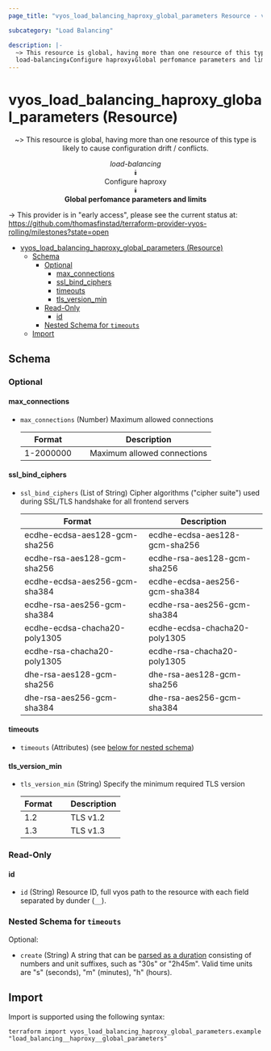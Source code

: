 ```yaml
---
page_title: "vyos_load_balancing_haproxy_global_parameters Resource - vyos"

subcategory: "Load Balancing"

description: |-
  ~> This resource is global, having more than one resource of this type is likely to cause configuration drift / conflicts.
  load-balancing⯯Configure haproxy⯯Global perfomance parameters and limits
---
```


# vyos_load_balancing_haproxy_global_parameters (Resource)
<center>

~> This resource is global, having more than one resource of this type is likely to cause configuration drift / conflicts.

*load-balancing*  
⯯  
Configure haproxy  
⯯  
**Global perfomance parameters and limits**


</center>

-> This provider is in "early access", please see the current status at: https://github.com/thomasfinstad/terraform-provider-vyos-rolling/milestones?state=open

<!--TOC-->

- [vyos_load_balancing_haproxy_global_parameters (Resource)](#vyos_load_balancing_haproxy_global_parameters-resource)
  - [Schema](#schema)
    - [Optional](#optional)
      - [max_connections](#max_connections)
      - [ssl_bind_ciphers](#ssl_bind_ciphers)
      - [timeouts](#timeouts)
      - [tls_version_min](#tls_version_min)
    - [Read-Only](#read-only)
      - [id](#id)
    - [Nested Schema for `timeouts`](#nested-schema-for-timeouts)
  - [Import](#import)

<!--TOC-->

<!-- schema generated by tfplugindocs -->
## Schema

### Optional

#### max_connections
- `max_connections` (Number) Maximum allowed connections

    |  Format     &emsp;|  Description                  |
    |-------------|-------------------------------|
    |  1-2000000  &emsp;|  Maximum allowed connections  |
#### ssl_bind_ciphers
- `ssl_bind_ciphers` (List of String) Cipher algorithms (&#34;cipher suite&#34;) used during SSL/TLS handshake for all frontend servers

    |  Format                         &emsp;|  Description                    |
    |---------------------------------|---------------------------------|
    |  ecdhe-ecdsa-aes128-gcm-sha256  &emsp;|  ecdhe-ecdsa-aes128-gcm-sha256  |
    |  ecdhe-rsa-aes128-gcm-sha256    &emsp;|  ecdhe-rsa-aes128-gcm-sha256    |
    |  ecdhe-ecdsa-aes256-gcm-sha384  &emsp;|  ecdhe-ecdsa-aes256-gcm-sha384  |
    |  ecdhe-rsa-aes256-gcm-sha384    &emsp;|  ecdhe-rsa-aes256-gcm-sha384    |
    |  ecdhe-ecdsa-chacha20-poly1305  &emsp;|  ecdhe-ecdsa-chacha20-poly1305  |
    |  ecdhe-rsa-chacha20-poly1305    &emsp;|  ecdhe-rsa-chacha20-poly1305    |
    |  dhe-rsa-aes128-gcm-sha256      &emsp;|  dhe-rsa-aes128-gcm-sha256      |
    |  dhe-rsa-aes256-gcm-sha384      &emsp;|  dhe-rsa-aes256-gcm-sha384      |
#### timeouts
- `timeouts` (Attributes) (see [below for nested schema](#nestedatt--timeouts))
#### tls_version_min
- `tls_version_min` (String) Specify the minimum required TLS version

    |  Format  &emsp;|  Description  |
    |----------|---------------|
    |  1.2     &emsp;|  TLS v1.2     |
    |  1.3     &emsp;|  TLS v1.3     |

### Read-Only

#### id
- `id` (String) Resource ID, full vyos path to the resource with each field separated by dunder (`__`).

<a id="nestedatt--timeouts"></a>
### Nested Schema for `timeouts`

Optional:

- `create` (String) A string that can be [parsed as a duration](https://pkg.go.dev/time#ParseDuration) consisting of numbers and unit suffixes, such as &#34;30s&#34; or &#34;2h45m&#34;. Valid time units are &#34;s&#34; (seconds), &#34;m&#34; (minutes), &#34;h&#34; (hours).

## Import

Import is supported using the following syntax:

```shell
terraform import vyos_load_balancing_haproxy_global_parameters.example "load_balancing__haproxy__global_parameters"
```
